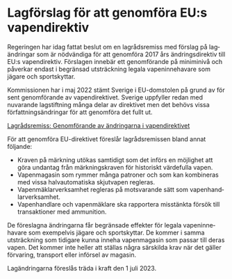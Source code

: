 # Lagförslag för att genomföra EU:s vapendirektiv

Regeringen har idag fattat beslut om en lagråds­remiss med förslag på lag­ändringar som är nöd­vändiga för att genomföra 2017 års ändrings­direktiv till EU:s vapen­direktiv. Förslagen innebär ett genom­förande på minimi­nivå och påverkar endast i begränsad utsträck­ning legala vapen­inne­havare som jägare och sport­skyttar.

Kommissionen har i maj 2022 stämt Sverige i EU-domstolen på grund av för sent genom­förande av vapen­direktivet. Sverige upp­fyller redan med nuvarande lag­stift­ning många delar av direk­tivet men det behövs vissa författ­nings­ändringar för att genom­föra det fullt ut.

[Lagrådsremiss: Genomförande av ändringarna i vapendirektivet](/rattsliga-dokument/lagradsremiss/2023/02/genomforande-av-andringarna-i-vapendirektivet/ "Genomförande av ändringarna i vapendirektivet")

För att genom­föra EU-direktivet före­slår lag­råds­remissen bland annat följande:

* Kraven på märkning utökas sam­tidigt som det införs en möjlig­het att göra undan­tag från märknings­kraven för historiskt värde­fulla vapen.
* Vapenmagasin som rymmer många patroner och som kan kombi­neras med vissa halv­auto­matiska skjutvapen regleras.
* Vapen­mäklar­verksamhet regleras på mot­svarande sätt som vapen­hand­lar­verk­samhet.
* Vapen­handlare och vapen­mäklare ska rapportera miss­tänkta försök till trans­aktioner med ammu­nition.

De före­slagna ändringarna får begränsade effekter för legala vapen­inne­havare som exem­pel­vis jägare och sport­skyttar. De kommer i samma utsträck­ning som tidigare kunna inneha vapen­magasin som passar till deras vapen. Det kommer inte heller att ställas några särskilda krav när det gäller för­varing, trans­port eller införsel av magasin.

Lag­ändringarna föreslås träda i kraft den 1 juli 2023.
